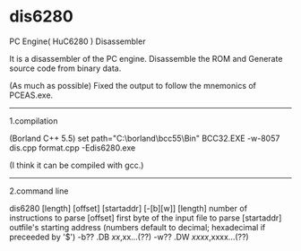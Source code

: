 # dis6280
PC Engine( HuC6280 ) Disassembler

It is a disassembler of the PC engine.
Disassemble the ROM and Generate source code from binary data.

(As much as possible) Fixed the output to follow the mnemonics of PCEAS.exe.


---------------------------
1.compilation

(Borland C++ 5.5)
set path="C:\borland\bcc55\Bin"
BCC32.EXE -w-8057 dis.cpp format.cpp -Edis6280.exe

(I think it can be compiled with gcc.)

---------------------------
2.command line

dis6280 <infile> <outfile> [length] [offset] [startaddr] [-[b][w]]
  [length]     number of instructions to parse
  [offset]     first byte of the input file to parse
  [startaddr]  outfile's starting address
  (numbers default to decimal; hexadecimal if preceeded by '$')
  -b??   .DB $xx,$xx...(??)
  -w??   .DW $xxxx,$xxxx...(??)
